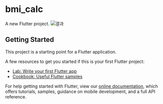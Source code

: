 # bmi_calc

A new Flutter project.
![결과](https://user-images.githubusercontent.com/89832278/134763385-ebeaf411-bef1-496c-96e9-539b8e555be8.gif)

## Getting Started

This project is a starting point for a Flutter application.

A few resources to get you started if this is your first Flutter project:

- [Lab: Write your first Flutter app](https://flutter.dev/docs/get-started/codelab)
- [Cookbook: Useful Flutter samples](https://flutter.dev/docs/cookbook)

For help getting started with Flutter, view our
[online documentation](https://flutter.dev/docs), which offers tutorials,
samples, guidance on mobile development, and a full API reference.
